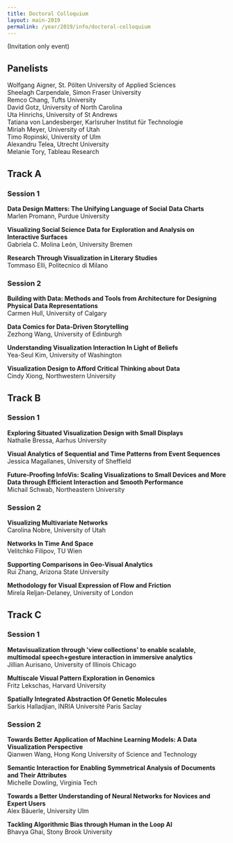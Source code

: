 ```yaml
---
title: Doctoral Colloquium
layout: main-2019
permalink: /year/2019/info/doctoral-colloquium
---
```


(Invitation only event)

## Panelists
Wolfgang Aigner, St. Pölten University of Applied Sciences    
Sheelagh Carpendale, Simon Fraser University    
Remco Chang, Tufts University    
David Gotz, University of North Carolina    
Uta Hinrichs, University of St Andrews    
Tatiana von Landesberger, Karlsruher Institut für Technologie    
Miriah Meyer, University of Utah    
Timo Ropinski, University of Ulm    
Alexandru Telea, Utrecht University    
Melanie Tory, Tableau Research


## Track A
### Session 1
**Data Design Matters: The Unifying Language of Social Data Charts**    
Marlen Promann, Purdue University

**Visualizing Social Science Data for Exploration and Analysis on Interactive Surfaces**    
Gabriela C. Molina León, University Bremen

**Research Through Visualization in Literary Studies**    
Tommaso Elli, Politecnico di Milano

### Session 2

**Building with Data: Methods and Tools from Architecture for Designing Physical Data Representations**    
Carmen Hull, University of Calgary

**Data Comics for Data-Driven Storytelling**    
Zezhong Wang, University of Edinburgh

**Understanding Visualization Interaction In Light of Beliefs**    
Yea-Seul Kim, University of Washington

**Visualization Design to Afford Critical Thinking about Data**    
Cindy Xiong, Northwestern University


## Track B
### Session 1

**Exploring Situated Visualization Design with Small Displays**    
Nathalie Bressa, Aarhus University

**Visual Analytics of Sequential and Time Patterns from Event Sequences**    
Jessica Magallanes, University of Sheffield

**Future-Proofing InfoVis: Scaling Visualizations to Small Devices and More Data through Efficient Interaction and Smooth Performance**    
Michail Schwab, Northeastern University

### Session 2

**Visualizing Multivariate Networks**    
Carolina Nobre, University of Utah

**Networks In Time And Space**    
Velitchko Filipov, TU Wien

**Supporting Comparisons in Geo-Visual Analytics**    
Rui Zhang, Arizona State University

**Methodology for Visual Expression of Flow and Friction**    
Mirela Reljan-Delaney, University of London


## Track C
### Session 1

**Metavisualization through 'view collections' to enable scalable, multimodal speech+gesture interaction in immersive analytics**    
Jillian Aurisano, University of Illinois Chicago

**Multiscale Visual Pattern Exploration in Genomics**    
Fritz Lekschas, Harvard University

**Spatially Integrated Abstraction Of Genetic Molecules**    
Sarkis Halladjian, INRIA Université Paris Saclay

### Session 2

**Towards Better Application of Machine Learning Models: A Data Visualization Perspective**    
Qianwen Wang, Hong Kong University of Science and Technology

**Semantic Interaction for Enabling Symmetrical Analysis of Documents and Their Attributes**    
Michelle Dowling, Virginia Tech

**Towards a Better Understanding of Neural Networks for Novices and Expert Users**    
Alex Bäuerle, University Ulm

**Tackling Algorithmic Bias through Human in the Loop AI**    
Bhavya Ghai, Stony Brook University
